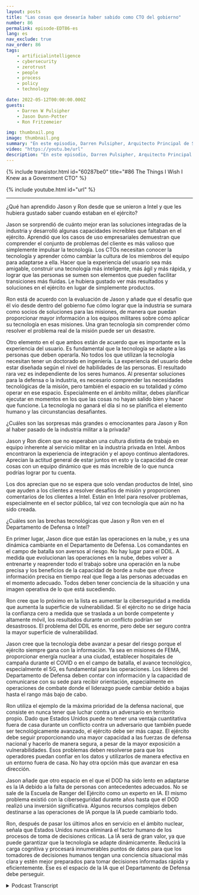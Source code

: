 ```yaml
---
layout: posts
title: "Las cosas que desearía haber sabido como CTO del gobierno"
number: 86
permalink: episode-EDT86-es
lang: es
nav_exclude: true
nav_order: 86
tags:
    - artificialintelligence
    - cybersecurity
    - zerotrust
    - people
    - process
    - policy
    - technology

date: 2022-05-12T00:00:00.000Z
guests:
    - Darren W Pulsipher
    - Jason Dunn-Potter
    - Ron Fritzemeier

img: thumbnail.png
image: thumbnail.png
summary: "En este episodio, Darren Pulsipher, Arquitecto Principal de Soluciones, Sector Público, Intel, da la bienvenida a los invitados especiales Jason Dunn-Potter, Jefe de Oficial Técnico Retirado, Ejército de los Estados Unidos, y Ron Fritzemeier, Contraalmirante Retirado, Marina de los Estados Unidos. Ambos llevan cinco meses en sus nuevos puestos como Arquitectos de Soluciones y Especialistas en Misiones en el Equipo del Departamento de Defensa de Intel."
video: "https://youtu.be/url"
description: "En este episodio, Darren Pulsipher, Arquitecto Principal de Soluciones, Sector Público, Intel, da la bienvenida a los invitados especiales Jason Dunn-Potter, Jefe de Oficial Técnico Retirado, Ejército de los Estados Unidos, y Ron Fritzemeier, Contraalmirante Retirado, Marina de los Estados Unidos. Ambos llevan cinco meses en sus nuevos puestos como Arquitectos de Soluciones y Especialistas en Misiones en el Equipo del Departamento de Defensa de Intel."
---
```


<div>
{% include transistor.html id="60287be0" title="#86 The Things I Wish I Knew as a Government CTO" %}

{% include youtube.html id="url" %}
</div>

---

¿Qué han aprendido Jason y Ron desde que se unieron a Intel y que les hubiera gustado saber cuando estaban en el ejército?

Jason se sorprendió de cuánto mejor eran las soluciones integradas de la industria y desarrolló algunas capacidades increíbles que faltaban en el ejército. Aprendió que los casos de uso empresariales demuestran que comprender el conjunto de problemas del cliente es más valioso que simplemente impulsar la tecnología. Los CTOs necesitan conocer la tecnología y aprender cómo cambiar la cultura de los miembros del equipo para adaptarse a ella. Hacer que la experiencia del usuario sea más amigable, construir una tecnología más inteligente, más ágil y más rápida, y lograr que las personas se sumen son elementos que pueden facilitar transiciones más fluidas. Le hubiera gustado ver más resultados y soluciones en el ejército en lugar de simplemente productos.

Ron está de acuerdo con la evaluación de Jason y añade que el desafío que él vio desde dentro del gobierno fue cómo lograr que la industria se sumara como socios de soluciones para las misiones, de manera que puedan proporcionar mayor información a los equipos militares sobre cómo aplicar su tecnología en esas misiones. Una gran tecnología sin comprender cómo resolver el problema real de la misión puede ser un desastre.

Otro elemento en el que ambos están de acuerdo que es importante es la experiencia del usuario. Es fundamental que la tecnología se adapte a las personas que deben operarla. No todos los que utilizan la tecnología necesitan tener un doctorado en ingeniería. La experiencia del usuario debe estar diseñada según el nivel de habilidades de las personas. El resultado rara vez es independiente de los seres humanos. Al presentar soluciones para la defensa o la industria, es necesario comprender las necesidades tecnológicas de la misión, pero también el espacio en su totalidad y cómo operar en ese espacio. Especialmente en el ámbito militar, debes planificar ejecutar en momentos en los que las cosas no hayan salido bien y hacer que funcione. La tecnología no ganará el día si no se planifica el elemento humano y las circunstancias desafiantes.

¿Cuáles son las sorpresas más grandes o emocionantes para Jason y Ron al haber pasado de la industria militar a la privada?

Jason y Ron dicen que no esperaban una cultura distinta de trabajo en equipo inherente al servicio militar en la industria privada en Intel. Ambos encontraron la experiencia de integración y el apoyo continuo alentadores. Aprecian la actitud general de estar juntos en esto y la capacidad de crear cosas con un equipo dinámico que es más increíble de lo que nunca podrías lograr por tu cuenta.

Los dos aprecian que no se espera que solo vendan productos de Intel, sino que ayuden a los clientes a resolver desafíos de misión y proporcionen comentarios de los clientes a Intel. Están en Intel para resolver problemas, especialmente en el sector público, tal vez con tecnología que aún no ha sido creada.

¿Cuáles son las brechas tecnológicas que Jason y Ron ven en el Departamento de Defensa o Intel?

En primer lugar, Jason dice que están las operaciones en la nube, y es una dinámica cambiante en el Departamento de Defensa. Los comandantes en el campo de batalla son aversos al riesgo. No hay lugar para el DDIL. A medida que evolucionan las operaciones en la nube, debes volver a entrenarte y reaprender todo el trabajo sobre una operación en la nube precisa y los beneficios de la capacidad de borde a nube que ofrece información precisa en tiempo real que llega a las personas adecuadas en el momento adecuado. Todos deben tener conciencia de la situación y una imagen operativa de lo que está sucediendo.

Ron cree que lo próximo en la lista es aumentar la ciberseguridad a medida que aumenta la superficie de vulnerabilidad. Si el ejército no se dirige hacia la confianza cero a medida que se traslada a un borde competente y altamente móvil, los resultados durante un conflicto podrían ser desastrosos. El problema del DDIL es enorme, pero debe ser seguro contra la mayor superficie de vulnerabilidad.

Jason cree que la tecnología debe avanzar a pesar del riesgo porque el ejército siempre gana con la información. Ya sea en misiones de FEMA, proporcionar energía nuclear a una ciudad, establecer hospitales de campaña durante el COVID o en el campo de batalla, el avance tecnológico, especialmente el 5G, es fundamental para las operaciones. Los líderes del Departamento de Defensa deben contar con información y la capacidad de comunicarse con su sede para recibir orientación, especialmente en operaciones de combate donde el liderazgo puede cambiar debido a bajas hasta el rango más bajo de cabo.

Ron utiliza el ejemplo de la máxima prioridad de la defensa nacional, que consiste en nunca tener que luchar contra un adversario en territorio propio. Dado que Estados Unidos puede no tener una ventaja cuantitativa fuera de casa durante un conflicto contra un adversario que también puede ser tecnológicamente avanzado, el ejército debe ser más capaz. El ejército debe seguir proporcionando una mayor capacidad a las fuerzas de defensa nacional y hacerlo de manera segura, a pesar de la mayor exposición a vulnerabilidades. Esos problemas deben resolverse para que los operadores puedan confiar en los datos y utilizarlos de manera efectiva en un entorno fuera de casa. No hay otra opción más que avanzar en esa dirección.

Jason añade que otro espacio en el que el DOD ha sido lento en adaptarse es la IA debido a la falta de personas con antecedentes adecuados. No se sale de la Escuela de Ranger del Ejército como un experto en IA. El mismo problema existió con la ciberseguridad durante años hasta que el DOD realizó una inversión significativa. Algunos recursos complejos deben destinarse a las operaciones de IA porque la IA puede cambiarlo todo.

Ron, después de pasar los últimos años en servicio en el ámbito nuclear, señala que Estados Unidos nunca eliminará el factor humano de los procesos de toma de decisiones críticas. La IA será de gran valor, ya que puede garantizar que la tecnología se adapte dinámicamente. Reducirá la carga cognitiva y procesará innumerables puntos de datos para que los tomadores de decisiones humanos tengan una conciencia situacional más clara y estén mejor preparados para tomar decisiones informadas rápida y eficientemente. Ese es el espacio de la IA que el Departamento de Defensa debe perseguir.



<details>
<summary> Podcast Transcript </summary>

<p></p>

</details>
